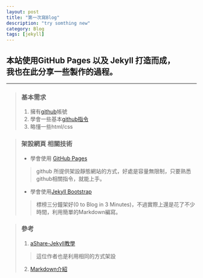 ```yaml
---
layout: post
title: "第一次寫Blog"
description: "try somthing new"
category: Blog
tags: [jekyll]
---
```


## 本站使用GitHub Pages 以及 Jekyll 打造而成，<br>我也在此分享一些製作的過程。  
---
> ### 基本需求
> 1.    擁有[github](https://github.com "Title")帳號
> 2.    學會一些基本[github指令](http://tech.marsw.tw/blog/2013/08/16/git-notes-github "Title")
> 3.    略懂一些html/css
> 


> ### 架設網頁 相關技術
> 
> *	學會使用 [GitHub Pages](https://pages.github.com "Title")
>>  github 所提供架設靜態網站的方式，好處是容量無限制，只要熟悉github相關指令，就能上手。
> * 學會使用[Jekyll Bootstrap](http://jekyllbootstrap.com "Title")
>>  標榜三分鐘架好(0 to Blog in 3 Minutes)，不過實際上還是花了不少時間，利用簡單的Markdown編寫。

>### 參考
> 1.    [aShare-Jekyll教學](http://wcc723.github.io/jekyll/2014/01/04/what-is-jekyll/ "Title")
>> 這位作者也是利用相同的方式架設
> 2.    [Markdown介紹](http://markdown.tw "Title")
>
>
>